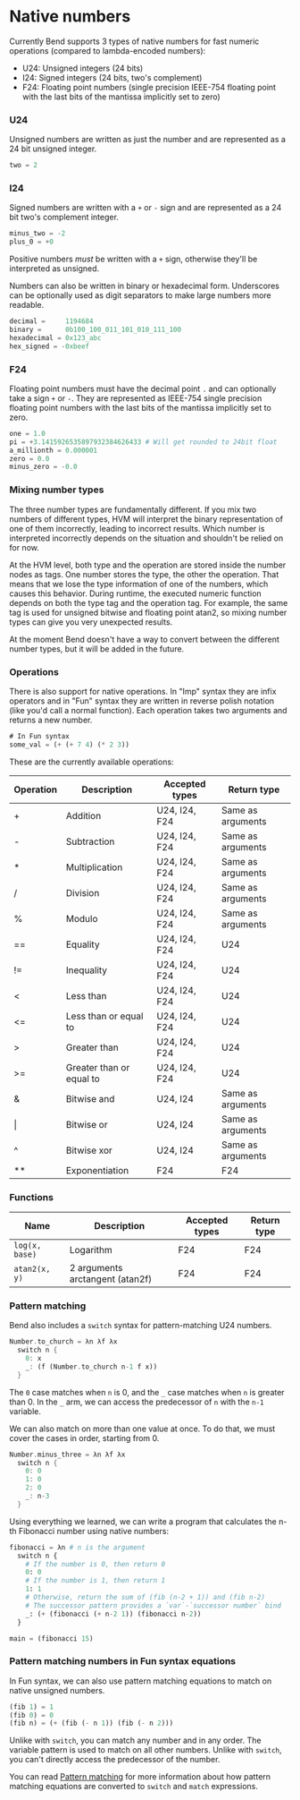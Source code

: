# Native numbers

Currently Bend supports 3 types of native numbers for fast numeric operations (compared to lambda-encoded numbers):

- U24: Unsigned integers (24 bits)
- I24: Signed integers (24 bits, two's complement)
- F24: Floating point numbers (single precision IEEE-754 floating point with the last bits of the mantissa implicitly set to zero)

### U24

Unsigned numbers are written as just the number and are represented as a 24 bit unsigned integer.

```rs
two = 2
```

### I24

Signed numbers are written with a `+` or `-` sign and are represented as a 24 bit two's complement integer.

```rs
minus_two = -2
plus_0 = +0
```

Positive numbers _must_ be written with a `+` sign, otherwise they'll be interpreted as unsigned.

Numbers can also be written in binary or hexadecimal form. Underscores can be optionally used as digit separators to make large numbers more readable.

```rs
decimal =     1194684
binary =      0b100_100_011_101_010_111_100
hexadecimal = 0x123_abc
hex_signed = -0xbeef
```

### F24

Floating point numbers must have the decimal point `.` and can optionally take a sign `+` or `-`.
They are represented as IEEE-754 single precision floating point numbers with the last bits of the mantissa implicitly set to zero.

```py
one = 1.0
pi = +3.1415926535897932384626433 # Will get rounded to 24bit float
a_millionth = 0.000001
zero = 0.0
minus_zero = -0.0
```

### Mixing number types

The three number types are fundamentally different.
If you mix two numbers of different types, HVM will interpret the binary representation of one of them incorrectly, leading to incorrect results. Which number is interpreted incorrectly depends on the situation and shouldn't be relied on for now.

At the HVM level, both type and the operation are stored inside the number nodes as tags. One number stores the type, the other the operation.
That means that we lose the type information of one of the numbers, which causes this behavior.
During runtime, the executed numeric function depends on both the type tag and the operation tag. For example, the same tag is used for unsigned bitwise and floating point atan2, so mixing number types can give you very unexpected results.

At the moment Bend doesn't have a way to convert between the different number types, but it will be added in the future.

### Operations

There is also support for native operations.
In "Imp" syntax they are infix operators and in "Fun" syntax they are written in reverse polish notation (like you'd call a normal function).
Each operation takes two arguments and returns a new number.

```rs
# In Fun syntax
some_val = (+ (+ 7 4) (* 2 3))
```

These are the currently available operations:

| Operation | Description              | Accepted types | Return type       |
| --------- | ------------------------ | -------------- | ----------------- |
| \+        | Addition                 | U24, I24, F24  | Same as arguments |
| \-        | Subtraction              | U24, I24, F24  | Same as arguments |
| \*        | Multiplication           | U24, I24, F24  | Same as arguments |
| \/        | Division                 | U24, I24, F24  | Same as arguments |
| \%        | Modulo                   | U24, I24, F24  | Same as arguments |
| \==       | Equality                 | U24, I24, F24  | U24               |
| \!=       | Inequality               | U24, I24, F24  | U24               |
| \<        | Less than                | U24, I24, F24  | U24               |
| \<=       | Less than or equal to    | U24, I24, F24  | U24               |
| \>        | Greater than             | U24, I24, F24  | U24               |
| \>=       | Greater than or equal to | U24, I24, F24  | U24               |
| \&        | Bitwise and              | U24, I24       | Same as arguments |
| \|        | Bitwise or               | U24, I24       | Same as arguments |
| \^        | Bitwise xor              | U24, I24       | Same as arguments |
| \*\*      | Exponentiation           | F24            | F24               |

### Functions

| Name           | Description                     | Accepted types | Return type |
| -------------- | ------------------------------- | -------------- | ----------- |
| `log(x, base)` | Logarithm                       | F24            | F24         |
| `atan2(x, y)`  | 2 arguments arctangent (atan2f) | F24            | F24         |

### Pattern matching

Bend also includes a `switch` syntax for pattern-matching U24 numbers.

```rs
Number.to_church = λn λf λx
  switch n {
    0: x
    _: (f (Number.to_church n-1 f x))
  }
```

The `0` case matches when `n` is 0, and the `_` case matches when `n` is greater than 0.
In the `_` arm, we can access the predecessor of `n` with the `n-1` variable.

We can also match on more than one value at once.
To do that, we must cover the cases in order, starting from 0.

```rs
Number.minus_three = λn λf λx
  switch n {
    0: 0
    1: 0
    2: 0
    _: n-3
  }
```

Using everything we learned, we can write a program that calculates the n-th Fibonacci number using native numbers:

```py
fibonacci = λn # n is the argument
  switch n {
    # If the number is 0, then return 0
    0: 0
    # If the number is 1, then return 1
    1: 1
    # Otherwise, return the sum of (fib (n-2 + 1)) and (fib n-2)
    # The successor pattern provides a `var`-`successor number` bind
    _: (+ (fibonacci (+ n-2 1)) (fibonacci n-2))
  }

main = (fibonacci 15)
```

### Pattern matching numbers in Fun syntax equations

In Fun syntax, we can also use pattern matching equations to match on native unsigned numbers.

```rs
(fib 1) = 1
(fib 0) = 0
(fib n) = (+ (fib (- n 1)) (fib (- n 2)))
```

Unlike with `switch`, you can match any number and in any order.
The variable pattern is used to match on all other numbers.
Unlike with `switch`, you can't directly access the predecessor of the number.

You can read [Pattern matching](pattern-matching.md) for more information about how pattern matching equations are converted to `switch` and `match` expressions.
